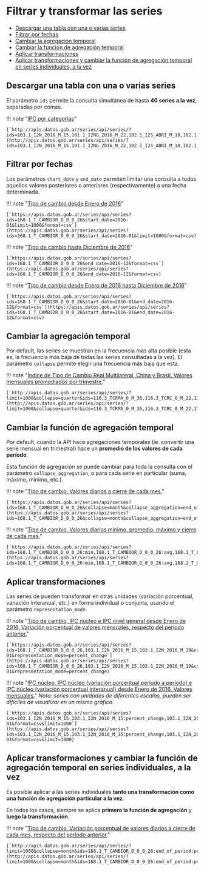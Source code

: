 # Filtrar y transformar las series

<!-- START doctoc generated TOC please keep comment here to allow auto update -->
<!-- DON'T EDIT THIS SECTION, INSTEAD RE-RUN doctoc TO UPDATE -->
 

- [Descargar una tabla con una o varias series](#descargar-una-tabla-con-una-o-varias-series)
- [Filtrar por fechas](#filtrar-por-fechas)
- [Cambiar la agregación temporal](#cambiar-la-agregacion-temporal)
- [Cambiar la función de agregación temporal](#cambiar-la-funcion-de-agregaci%C3%B3n-temporal)
- [Aplicar transformaciones](#aplicar-transformaciones)
- [Aplicar transformaciones y cambiar la función de agregación temporal en series individuales, a la vez](#aplicar-transformaciones-y-cambiar-la-funcion-de-agregaci%C3%B3n-temporal-en-series-individuales-a-la-vez)

<!-- END doctoc generated TOC please keep comment here to allow auto update -->

## Descargar una tabla con una o varias series

El parámetro `ids` permite la consulta simultánea de hasta **40 series a la vez**, separadas por comas.

!!! note "[IPC por categorías](http://datos.gob.ar/series/api/series/?ids=103.1_I2N_2016_M_15,101.1_I2NG_2016_M_22,102.1_I2S_ABRI_M_18,102.1_I2B_ABRI_M_15,103.1_I2R_2016_M_18,103.1_I2E_2016_M_21)"

    [`http://apis.datos.gob.ar/series/api/series/?ids=103.1_I2N_2016_M_15,101.1_I2NG_2016_M_22,102.1_I2S_ABRI_M_18,102.1_I2B_ABRI_M_15,103.1_I2R_2016_M_18,103.1_I2E_2016_M_21&format=csv`](http://apis.datos.gob.ar/series/api/series/?ids=103.1_I2N_2016_M_15,101.1_I2NG_2016_M_22,102.1_I2S_ABRI_M_18,102.1_I2B_ABRI_M_15,103.1_I2R_2016_M_18,103.1_I2E_2016_M_21&format=csv)

## Filtrar por fechas

Los parámetros `start_date` y `end_date` permiten limitar una consulta a todos aquellos valores posteriores o anteriores (respectivamente) a una fecha determinada.

!!! note "[Tipo de cambio desde Enero de 2016](http://datos.gob.ar/series/api/series?ids=168.1_T_CAMBIOR_D_0_0_26&start_date=2016-01)"

    [`https://apis.datos.gob.ar/series/api/series?ids=168.1_T_CAMBIOR_D_0_0_26&start_date=2016-01&limit=1000&format=csv`](https://apis.datos.gob.ar/series/api/series?ids=168.1_T_CAMBIOR_D_0_0_26&start_date=2016-01&limit=1000&format=csv)

!!! note "[Tipo de cambio hasta Diciembre de 2016](http://datos.gob.ar/series/api/series?ids=168.1_T_CAMBIOR_D_0_0_26&end_date=2016-12)"

    [`https://apis.datos.gob.ar/series/api/series?ids=168.1_T_CAMBIOR_D_0_0_26&end_date=2016-12&format=csv`](https://apis.datos.gob.ar/series/api/series?ids=168.1_T_CAMBIOR_D_0_0_26&end_date=2016-12&format=csv)

!!! note "[Tipo de cambio desde Enero de 2016 hasta Diciembre de 2016](http://datos.gob.ar/series/api/series?ids=168.1_T_CAMBIOR_D_0_0_26&start_date=2016-01&end_date=2016-12)"

    [`https://apis.datos.gob.ar/series/api/series?ids=168.1_T_CAMBIOR_D_0_0_26&start_date=2016-01&end_date=2016-12&format=csv`](https://apis.datos.gob.ar/series/api/series?ids=168.1_T_CAMBIOR_D_0_0_26&start_date=2016-01&end_date=2016-12&format=csv)

## Cambiar la agregación temporal

Por default, las series se muestran en la frecuencia más alta posible (esta es, la frecuencia más baja de todas las series consultadas a la vez). El parámetro `collapse` permite elegir una frecuencia más baja que esta.

!!! note "[Índice de Tipo de Cambio Real Multilateral, China y Brasil. Valores mensuales promediados por trimestre.](http://datos.gob.ar/series/api/series/?ids=116.3_TCRMA_0_M_36,116.3_TCRC_0_M_22,116.3_TCRB_0_M_23&collapse=quarter)"

    [`http://apis.datos.gob.ar/series/api/series/?limit=1000&collapse=quarter&ids=116.3_TCRMA_0_M_36,116.3_TCRC_0_M_22,116.3_TCRB_0_M_23&format=csv`](http://apis.datos.gob.ar/series/api/series/?limit=1000&collapse=quarter&ids=116.3_TCRMA_0_M_36,116.3_TCRC_0_M_22,116.3_TCRB_0_M_23&format=csv)

## Cambiar la función de agregación temporal

Por default, cuando la API hace agregaciones temporales (ie. convertir una serie mensual en trimestral) hace un **promedio de los valores de cada período**.

Esta función de agregación se puede cambiar para toda la consulta con el parámetro `collapse_aggregation`, o para cada serie en particular (suma, máximo, mínimo, etc.).

!!! note "[Tipo de cambio. Valores diarios a cierre de cada mes.](http://datos.gob.ar/series/api/series/?ids=168.1_T_CAMBIOR_D_0_0_26&collapse=month&collapse_aggregation=end_of_period)"

    [`https://apis.datos.gob.ar/series/api/series?ids=168.1_T_CAMBIOR_D_0_0_26&collapse=month&collapse_aggregation=end_of_period&format=csv`](https://apis.datos.gob.ar/series/api/series?ids=168.1_T_CAMBIOR_D_0_0_26&collapse=month&collapse_aggregation=end_of_period&format=csv)

!!! note "[Tipo de cambio. Valores diarios mínimo, promedio, máximo y cierre de cada mes.](http://datos.gob.ar/series/api/series/?ids=168.1_T_CAMBIOR_D_0_0_26:min,168.1_T_CAMBIOR_D_0_0_26:avg,168.1_T_CAMBIOR_D_0_0_26:max,168.1_T_CAMBIOR_D_0_0_26:end_of_period&collapse=month)"

    [`https://apis.datos.gob.ar/series/api/series?ids=168.1_T_CAMBIOR_D_0_0_26:min,168.1_T_CAMBIOR_D_0_0_26:avg,168.1_T_CAMBIOR_D_0_0_26:max,168.1_T_CAMBIOR_D_0_0_26:end_of_period&collapse=month&format=csv&limit=1000`](https://apis.datos.gob.ar/series/api/series?ids=168.1_T_CAMBIOR_D_0_0_26:min,168.1_T_CAMBIOR_D_0_0_26:avg,168.1_T_CAMBIOR_D_0_0_26:max,168.1_T_CAMBIOR_D_0_0_26:end_of_period&collapse=month&format=csv&limit=1000)

## Aplicar transformaciones

Las series de pueden transformar en otras unidades (variación porcentual, variación interanual, etc.) en forma individual o conjunta, usando el parámetro `representation_mode`.

!!! note "[Tipo de cambio, IPC núcleo e IPC nivel general desde Enero de 2016. Variación porcentual de valores mensuales, respecto del período anterior.](http://datos.gob.ar/series/api/series?ids=168.1_T_CAMBIOR_D_0_0_26,103.1_I2N_2016_M_15,103.1_I2N_2016_M_19&collapse=month&format=csv&start_date=2016-01&representation_mode=percent_change)"

    [`https://apis.datos.gob.ar/series/api/series?ids=168.1_T_CAMBIOR_D_0_0_26,103.1_I2N_2016_M_15,103.1_I2N_2016_M_19&collapse=month&format=csv&start_date=2016-01&representation_mode=percent_change`](https://apis.datos.gob.ar/series/api/series?ids=168.1_T_CAMBIOR_D_0_0_26,103.1_I2N_2016_M_15,103.1_I2N_2016_M_19&collapse=month&format=csv&start_date=2016-01&representation_mode=percent_change)

!!! note "[IPC núcleo, IPC núcleo (variación porcentual período a período) e IPC núcleo (variación porcentual interanual) desde Enero de 2016. Valores mensuales.](http://datos.gob.ar/series/api/series/?ids=103.1_I2N_2016_M_15,103.1_I2N_2016_M_15:percent_change,103.1_I2N_2016_M_15:percent_change_a_year_ago&start_date=2016-01)"
    *Nota: series con unidades de diferentes escalas, pueden ser difíciles de visualizar en un mismo gráfico.*

    [`https://apis.datos.gob.ar/series/api/series?ids=103.1_I2N_2016_M_15,103.1_I2N_2016_M_15:percent_change,103.1_I2N_2016_M_15:percent_change_a_year_ago&start_date=2016-01&format=csv&limit=1000`](https://apis.datos.gob.ar/series/api/series?ids=103.1_I2N_2016_M_15,103.1_I2N_2016_M_15:percent_change,103.1_I2N_2016_M_15:percent_change_a_year_ago&start_date=2016-01&format=csv&limit=1000)


## Aplicar transformaciones y cambiar la función de agregación temporal en series individuales, a la vez

Es posible aplicar a las series individuales **tanto una transformación como una función de agregación particular a la vez**.

En todos los casos, siempre se aplica **primero la función de agregación** y **luego la transformación**.

!!! note "[Tipo de cambio. Variación porcentual de valores diarios a cierre de cada mes, respecto del período anterior.](http://datos.gob.ar/series/api/series/?ids=168.1_T_CAMBIOR_D_0_0_26:end_of_period:percent_change&collapse=month)"

    [`http://apis.datos.gob.ar/series/api/series/?limit=1000&collapse=month&ids=168.1_T_CAMBIOR_D_0_0_26:end_of_period:percent_change&format=csv`](http://apis.datos.gob.ar/series/api/series/?limit=1000&collapse=month&ids=168.1_T_CAMBIOR_D_0_0_26:end_of_period:percent_change&format=csv)
